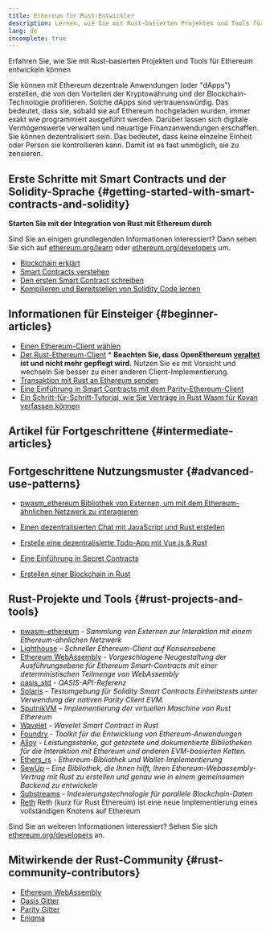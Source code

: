 ```yaml
---
title: Ethereum für Rust-Entwickler
description: Lernen, wie Sie mit Rust-basierten Projekten und Tools für Ethereum entwickeln können
lang: de
incomplete: true
---
```


<FeaturedText>Erfahren Sie, wie Sie mit Rust-basierten Projekten und Tools für Ethereum entwickeln können</FeaturedText>

Sie können mit Ethereum dezentrale Anwendungen (oder "dApps") erstellen, die von den Vorteilen der Kryptowährung und der Blockchain-Technologie profitieren. Solche dApps sind vertrauenswürdig. Das bedeutet, dass sie, sobald sie auf Ethereum hochgeladen wurden, immer exakt wie programmiert ausgeführt werden. Darüber lassen sich digitale Vermögenswerte verwalten und neuartige Finanzanwendungen erschaffen. Sie können dezentralisiert sein. Das bedeutet, dass keine einzelne Einheit oder Person sie kontrollieren kann. Damit ist es fast unmöglich, sie zu zensieren.

## Erste Schritte mit Smart Contracts und der Solidity-Sprache {#getting-started-with-smart-contracts-and-solidity}

**Starten Sie mit der Integration von Rust mit Ethereum durch**

Sind Sie an einigen grundlegenden Informationen interessiert? Dann sehen Sie sich auf [ethereum.org/learn](/learn/) oder [ethereum.org/developers](/developers/) um.

- [Blockchain erklärt](https://kauri.io/article/d55684513211466da7f8cc03987607d5/blockchain-explained)
- [Smart Contracts verstehen](https://kauri.io/article/e4f66c6079e74a4a9b532148d3158188/ethereum-101-part-5-the-smart-contract)
- [Den ersten Smart Contract schreiben](https://kauri.io/article/124b7db1d0cf4f47b414f8b13c9d66e2/remix-ide-your-first-smart-contract)
- [Kompilieren und Bereitstellen von Solidity Code lernen](https://kauri.io/article/973c5f54c4434bb1b0160cff8c695369/understanding-smart-contract-compilation-and-deployment)

## Informationen für Einsteiger {#beginner-articles}

- [Einen Ethereum-Client wählen](https://www.trufflesuite.com/docs/truffle/reference/choosing-an-ethereum-client)
- [Der Rust-Ethereum-Client](https://openethereum.github.io/) \* **Beachten Sie, dass OpenEthereum [veraltet](https://medium.com/openethereum/gnosis-joins-erigon-formerly-turbo-geth-to-release-next-gen-ethereum-client-c6708dd06dd) ist und nicht mehr gepflegt wird.** Nutzen Sie es mit Vorsicht und wechseln Sie besser zu einer anderen Client-Implementierung.
- [Transaktion mit Rust an Ethereum senden](https://kauri.io/#collections/A%20Hackathon%20Survival%20Guide/sending-ethereum-transactions-with-rust/)
- [Eine Einführung in Smart Contracts mit dem Parity-Ethereum-Client](https://wiki.parity.io/Smart-Contracts)
- [Ein Schritt-für-Schritt-Tutorial, wie Sie Verträge in Rust Wasm für Kovan verfassen können](https://github.com/paritytech/pwasm-tutorial)

## Artikel für Fortgeschrittene {#intermediate-articles}

## Fortgeschrittene Nutzungsmuster {#advanced-use-patterns}

- [pwasm_ethereum Bibliothek von Externen, um mit dem Ethereum-ähnlichen Netzwerk zu interagieren](https://github.com/openethereum/pwasm-ethereum)
- [Einen dezentralisierten Chat mit JavaScript und Rust erstellen](https://medium.com/perlin-network/build-a-decentralized-chat-using-javascript-rust-webassembly-c775f8484b52)
- [Erstelle eine dezentralisierte Todo-App mit Vue.js & Rust](https://medium.com/@jjmace01/build-a-decentralized-todo-app-using-vue-js-rust-webassembly-5381a1895beb)

- [Eine Einführung in Secret Contracts](https://blog.enigma.co/getting-started-with-enigma-an-intro-to-secret-contracts-cdba4fe501c2)
- [Erstellen einer Blockchain in Rust](https://blog.logrocket.com/how-to-build-a-blockchain-in-rust/)

## Rust-Projekte und Tools {#rust-projects-and-tools}

- [pwasm-ethereum](https://github.com/paritytech/pwasm-ethereum) - _Sammlung von Externen zur Interaktion mit einem Ethereum-ähnlichen Netzwerk_
- [Lighthouse](https://github.com/sigp/lighthouse) – _Schneller Ethereum-Client auf Konsensebene_
- [Ethereum WebAssembly](https://ewasm.readthedocs.io/en/mkdocs/) - _Vorgeschlagene Neugestaltung der Ausführungsebene für Ethereum Smart-Contracts mit einer deterministischen Teilmenge von WebAssembly_
- [oasis_std](https://docs.rs/oasis-std/latest/oasis_std/index.html) - _OASIS-API-Referenz_
- [Solaris](https://github.com/paritytech/sol-rs) - _Testumgebung für Solidity Smart Contracts Einheitstests unter Verwendung der nativen Parity Client EVM._
- [SputnikVM](https://github.com/rust-blockchain/evm) – _Implementierung der virtuellen Maschine von Rust Ethereum_
- [Wavelet](https://wavelet.perlin.net/docs/smart-contracts) - _Wavelet Smart Contract in Rust_
- [Foundry](https://github.com/foundry-rs/foundry) - _Toolkit für die Entwicklung von Ethereum-Anwendungen_
- [Alloy](https://alloy.rs) - _Leistungsstarke, gut getestete und dokumentierte Bibliotheken für die Interaktion mit Ethereum und anderen EVM-basierten Ketten._
- [Ethers_rs](https://github.com/gakonst/ethers-rs) - _Ethereum-Bibliothek und Wallet-Implementierung_
- [SewUp](https://github.com/second-state/SewUp) – _Eine Bibliothek, die Ihnen hilft, Ihren Ethereum-Webassembly-Vertrag mit Rust zu erstellen und genau wie in einem gemeinsamen Backend zu entwickeln_
- [Substreams](https://github.com/streamingfast/substreams) - _Indexierungstechnologie für parallele Blockchain-Daten_
- [Reth](https://github.com/paradigmxyz/reth) Reth (kurz für Rust Ethereum) ist eine neue Implementierung eines vollständigen Knotens auf Ethereum

Sind Sie an weiteren Informationen interessiert? Sehen Sie sich [ethereum.org/developers](/developers/) an.

## Mitwirkende der Rust-Community {#rust-community-contributors}

- [Ethereum WebAssembly](https://gitter.im/ewasm/Lobby)
- [Oasis Gitter](https://gitter.im/Oasis-official/Lobby)
- [Parity Gitter](https://gitter.im/paritytech/parity)
- [Enigma](https://discord.gg/SJK32GY)
